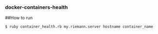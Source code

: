 ### docker-containers-health

##How to run

```
$ ruby container_health.rb my.riemann.server hostname container_name
```
